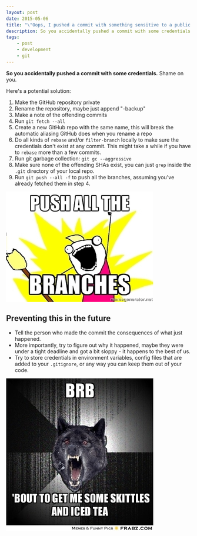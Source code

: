 ```yaml
---
layout: post
date: 2015-05-06
title: "\"Oops, I pushed a commit with something sensitive to a public GitHub project!\""
description: So you accidentally pushed a commit with some credentials. Shame on you. Here's a potential solution...
tags:
    - post
    - development
    - git
---
```


**So you accidentally pushed a commit with some credentials.** Shame on you.

Here's a potential solution:

1. Make the GitHub repository private
2. Rename the repository, maybe just append "-backup"
3. Make a note of the offending commits
4. Run `git fetch --all`
5. Create a new GitHub repo with the same name, this will break the automatic aliasing GitHub does when you rename a repo
6. Do all kinds of `rebase` and/or `filter-branch` locally to make sure the credentials don't exist at any commit. This might take a while if you have to `rebase` more than a few commits.
7. Run git garbage collection: `git gc --aggressive`
8. Make sure none of the offending SHAs exist, you can just `grep` inside the `.git` directory of your local repo.
9. Run `git push --all -f` to push all the branches, assuming you've already fetched them in step 4.

![Push all the branches](./push-all-the-branches.jpg)

## Preventing this in the future

* Tell the person who made the commit the consequences of what just happened.
* More importantly, try to figure out why it happened, maybe they were under a tight deadline and got a bit sloppy - it happens to the best of us.
* Try to store credentials in environment variables, config files that are added to your `.gitignore`, or any way you can keep them out of your code.

![Insanity Wolf](./insanity-wolf.jpg)

